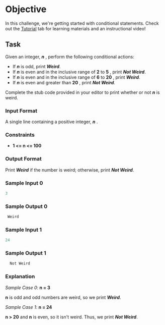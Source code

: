 # Objective 
In this challenge, we're getting started with conditional statements. Check out the [Tutorial](https://www.hackerrank.com/challenges/30-conditional-statements/tutorial) tab for learning materials and an instructional video!

## Task 
Given an integer, **_n_** , perform the following conditional actions:
- If **_n_** is odd, print **_Weird_**.
- If **_n_** is even and in the inclusive range of **2** to **5** , print **_Not Weird_**.
- If **_n_** is even and in the inclusive range of **6** to **20** , print **_Weird_**.
- If **_n_** is even and greater than **20** , print **_Not Weird_**.

Complete the stub code provided in your editor to print whether or not **_n_**  is weird.

### Input Format

A single line containing a positive integer, **_n_** .

### Constraints

- **1 <= n <= 100**

### Output Format

Print **_Weird_** if the number is weird; otherwise, print **_Not Weird_**.

### Sample Input 0

```Python
3
```

### Sample Output 0

```Python
 Weird
```

### Sample Input 1

```Python
24
```

### Sample Output 1

```Python
  Not Weird
```

### Explanation

_Sample Case 0_: **n = 3**

   **n** is odd and odd numbers are weird, so we print **_Weird_**.

_Sample Case 1_: **n = 24** 

**n > 20** and **n** is even, so it isn't weird. Thus, we print **_Not Weird_**.